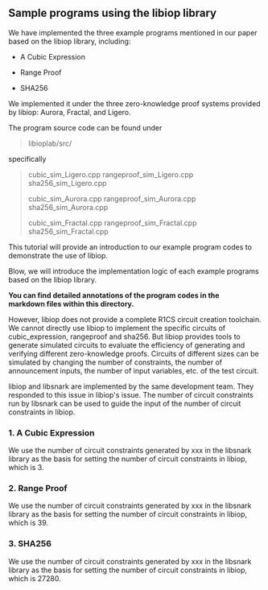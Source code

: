 ## Sample programs using the libiop library

We have implemented the three example programs mentioned in our paper based on the libiop library, including:

* A Cubic Expression

* Range Proof

* SHA256

We implemented it under the three zero-knowledge proof systems provided by libiop: Aurora, Fractal, and Ligero.  

The program source code can be found under&#x20;

> libioplab/src/

specifically&#x20;

> cubic_sim_Ligero.cpp        rangeproof_sim_Ligero.cpp  sha256_sim_Ligero.cpp
> 
> cubic_sim_Aurora.cpp   rangeproof_sim_Aurora.cpp   sha256_sim_Aurora.cpp
> 
> cubic_sim_Fractal.cpp  rangeproof_sim_Fractal.cpp  sha256_sim_Fractal.cpp

This tutorial will provide an introduction to our example program codes to demonstrate the use of libiop.

Blow, we will introduce the implementation logic of each example programs based on the libiop library.

**You can find detailed annotations of the program codes in the markdown files within this directory.**

However, libiop does not provide a complete R1CS circuit creation toolchain.
We cannot directly use libiop to implement the specific circuits of cubic_expression, rangeproof and sha256.
But libiop provides tools to generate simulated circuits to evaluate the efficiency of generating and verifying different zero-knowledge proofs. Circuits of different sizes can be simulated by changing the number of constraints, the number of announcement inputs, the number of input variables, etc. of the test circuit.

libiop and libsnark are implemented by the same development team. They responded to this issue in libiop's issue. The number of circuit constraints run by libsnark can be used to guide the input of the number of circuit constraints in libiop.

### 1. A Cubic Expression

We use the number of circuit constraints generated by xxx in the libsnark library as the basis for setting the number of circuit constraints in libiop, which is 3.


### 2. Range Proof

We use the number of circuit constraints generated by xxx in the libsnark library as the basis for setting the number of circuit constraints in libiop, which is 39.

### 3. SHA256

We use the number of circuit constraints generated by xxx in the libsnark library as the basis for setting the number of circuit constraints in libiop, which is 27280.



